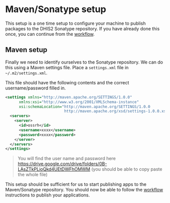# Maven/Sonatype setup

This setup is a one time setup to configure your machine to publish packages to the DHIS2 Sonatype repository. If you have already done this once, you can continue from the [workflow](https://github.com/dhis2/dhis2-apps-docs/blob/master/workflow.md).

## Maven setup 
Finally we need to identify ourselves to the Sonatype repository. We can do this using a Maven settings file. Place a `settings.xml` file in `~/.m2/settings.xml`.

This file should have the following contents and the correct username/password filled in.
 
```xml 
<settings xmlns="http://maven.apache.org/SETTINGS/1.0.0"
      xmlns:xsi="http://www.w3.org/2001/XMLSchema-instance"
      xsi:schemaLocation="http://maven.apache.org/SETTINGS/1.0.0
                          http://maven.apache.org/xsd/settings-1.0.0.xsd">
  <servers>
    <server>
      <id>ossrh</id>
      <username>xxxx</username>
      <password>xxxx</password>
    </server>
  </servers>
</settings>
```
> You will find the user name and password here https://drive.google.com/drive/folders/0B-LAsZTkPLioQkd4UEtDWFhOMWM (you should be able to copy paste the whole file)

This setup should be sufficient for us to start publishing apps to the Maven/Sonatype repository. You should now be able to follow the [workflow](https://github.com/dhis2/dhis2-apps-docs/blob/master/workflow.md) instructions to publish your applications.
